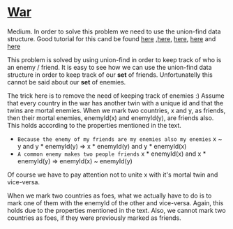 # [War](https://vjudge.net/problem/UVA-10158)

Medium. 
In order to solve this problem we need to use the union-find data structure. Good tutorial for this cand be found [here](https://www.topcoder.com/community/data-science/data-science-tutorials/disjoint-set-data-structures/) ,[here](http://algs4.cs.princeton.edu/15uf/), [here](https://www.cs.princeton.edu/~rs/AlgsDS07/01UnionFind.pdf), [here](http://www.geeksforgeeks.org/union-find/) and [here](http://www.geeksforgeeks.org/union-find-algorithm-set-2-union-by-rank/)

This problem is solved by using union-find in order to keep track of who is an enemy / friend. 
It is easy to see how we can use the union-find data structure in order to keep track of our **set** of friends. Unfortunatelly this cannot be said about our **set** of enemies. 



The trick here is to remove the need of keeping track of enemies :)
Assume that every country in the war has another twin with a unique id and that the twins are mortal enemies. 
When we mark two countries, x and y, as friends, then their mortal enemies, enemyId(x) and enemyId(y), are friends also. This 
holds according to the properties mentioned in the text.
  * `Because the enemy of my friends are my enemies also my enemies` x ~ y and y * enemyId(y) => x * enemyId(y) and y * enemyId(x)
  * `A common enemy makes two people friends` x * enemyId(x) and x * enemyId(y) => enemyId(x) ~ enemyId(y)
  
Of course we have to pay attention not to unite x with it's mortal twin and vice-versa.  

When we mark two countries as foes, what we actually have to do is to mark one of them with the enemyId of the other
and vice-versa. Again, this holds due to the properties mentioned in the text. 
Also, we cannot mark two countries as foes, if they were previously marked as friends.

